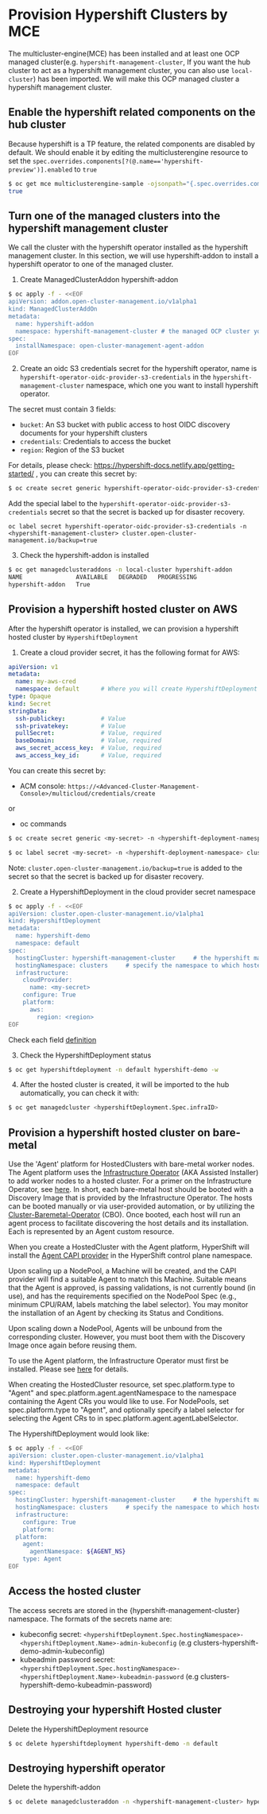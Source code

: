 # Provision Hypershift Clusters by MCE

The multicluster-engine(MCE) has been installed and at least one OCP managed cluster(e.g. `hypershift-management-cluster`, If you want the hub cluster to act as a hypershift management cluster, you can also use `local-cluster`) has been imported. We will make this OCP managed cluster a hypershift management cluster.

## Enable the hypershift related components on the hub cluster

Because hypershift is a TP feature, the related components are disabled by default. We should enable it by editing the multiclusterengine resource to set the `spec.overrides.components[?(@.name=='hypershift-preview')].enabled` to `true`
```bash
$ oc get mce multiclusterengine-sample -ojsonpath="{.spec.overrides.components[?(@.name=='hypershift-preview')].enabled}"
true
```

## Turn one of the managed clusters into the hypershift management cluster

We call the cluster with the hypershift operator installed as the hypershift management cluster. In this section, we will use hypershift-addon to install a hypershift operator to one of the managed cluster.

1. Create ManagedClusterAddon hypershift-addon
```bash
$ oc apply -f - <<EOF
apiVersion: addon.open-cluster-management.io/v1alpha1
kind: ManagedClusterAddOn
metadata:
  name: hypershift-addon
  namespace: hypershift-management-cluster # the managed OCP cluster you want to install hypershift operator
spec:
  installNamespace: open-cluster-management-agent-addon
EOF
```

2. Create an oidc S3 credentials secret for the hypershift operator, name is `hypershift-operator-oidc-provider-s3-credentials` in the `hypershift-management-cluster` namespace, which one you want to install hypershift operator.

The secret must contain 3 fields:
- `bucket`: An S3 bucket with public access to host OIDC discovery documents for your hypershift clusters
- `credentials`: Credentials to access the bucket
- `region`: Region of the S3 bucket

For details, please check: https://hypershift-docs.netlify.app/getting-started/ , you can create this secret by:
```bash
$ oc create secret generic hypershift-operator-oidc-provider-s3-credentials --from-file=credentials=$HOME/.aws/credentials --from-literal=bucket=<s3-bucket-for-hypershift> --from-literal=region=<region> -n <hypershift-management-cluster>
```

Add the special label to the `hypershift-operator-oidc-provider-s3-credentials` secret so that the secret is backed up for disaster recovery.
```
oc label secret hypershift-operator-oidc-provider-s3-credentials -n <hypershift-management-cluster> cluster.open-cluster-management.io/backup=true
```

3. Check the hypershift-addon is installed
```bash
$ oc get managedclusteraddons -n local-cluster hypershift-addon
NAME               AVAILABLE   DEGRADED   PROGRESSING
hypershift-addon   True
```

## Provision a hypershift hosted cluster on AWS

After the hypershift operator is installed, we can provision a hypershift hosted cluster by `HypershiftDeployment`

1. Create a cloud provider secret, it has the following format for AWS:
```yaml
apiVersion: v1
metadata:
  name: my-aws-cred
  namespace: default      # Where you will create HypershiftDeployment resources
type: Opaque
kind: Secret
stringData:
  ssh-publickey:          # Value
  ssh-privatekey:         # Value
  pullSecret:             # Value, required
  baseDomain:             # Value, required
  aws_secret_access_key:  # Value, required
  aws_access_key_id:      # Value, required
```

You can create this secret by:
- ACM console: `https://<Advanced-Cluster-Management-Console>/multicloud/credentials/create`

or

- oc commands
```bash
$ oc create secret generic <my-secret> -n <hypershift-deployment-namespace> --from-literal=baseDomain='your.domain.com' --from-literal=aws_access_key_id='your-aws-access-key' --from-literal=aws_secret_access_key='your-aws-secret-key' --from-literal=pullSecret='{"auths":{"cloud.openshift.com":{"auth":"auth-info", "email":"xx@redhat.com"}, "quay.io":{"auth":"auth-info", "email":"xx@redhat.com"} } }' --from-literal=ssh-publickey='your-ssh-publickey' --from-literal=ssh-privatekey='your-ssh-privatekey'

$ oc label secret <my-secret> -n <hypershift-deployment-namespace> cluster.open-cluster-management.io/backup=true
```

Note: `cluster.open-cluster-management.io/backup=true` is added to the secret so that the secret is backed up for disaster recovery.

2. Create a HypershiftDeployment in the cloud provider secret namespace
```bash
$ oc apply -f - <<EOF
apiVersion: cluster.open-cluster-management.io/v1alpha1
kind: HypershiftDeployment
metadata:
  name: hypershift-demo
  namespace: default
spec:
  hostingCluster: hypershift-management-cluster     # the hypershift management cluster name.
  hostingNamespace: clusters     # specify the namespace to which hostedcluster and noodpools belong on the hypershift management cluster.
  infrastructure:
    cloudProvider:
      name: <my-secret>
    configure: True
    platform:
      aws:
        region: <region>
EOF
```

Check each field [definition](./../api/v1alpha1/hypershiftdeployment_types.go)

3. Check the HypershiftDeployment status
```bash
$ oc get hypershiftdeployment -n default hypershift-demo -w
```

4. After the hosted cluster is created, it will be imported to the hub automatically, you can check it with:
```bash
$ oc get managedcluster <hypershiftDeployment.Spec.infraID>
```

## Provision a hypershift hosted cluster on bare-metal

Use the 'Agent' platform for HostedClusters with bare-metal worker nodes. The Agent platform uses the [Infrastructure Operator](https://github.com/openshift/assisted-service) (AKA Assisted Installer) to add worker nodes to a hosted cluster. For a primer on the Infrastructure Operator, see [here](https://github.com/openshift/assisted-service/blob/master/docs/hive-integration/kube-api-getting-started.md). In short, each bare-metal host should be booted with a Discovery Image that is provided by the Infrastructure Operator. The hosts can be booted manually or via user-provided automation, or by utilizing the [Cluster-Baremetal-Operator](https://github.com/openshift/cluster-baremetal-operator/blob/master/README.md) (CBO). Once booted, each host will run an agent process to facilitate discovering the host details and its installation. Each is represented by an Agent custom resource.

When you create a HostedCluster with the Agent platform, HyperShift will install the [Agent CAPI provider](https://github.com/openshift/cluster-api-provider-agent) in the HyperShift control plane namespace.

Upon scaling up a NodePool, a Machine will be created, and the CAPI provider will find a suitable Agent to match this Machine. Suitable means that the Agent is approved, is passing validations, is not currently bound (in use), and has the requirements specified on the NodePool Spec (e.g., minimum CPU/RAM, labels matching the label selector). You may monitor the installation of an Agent by checking its Status and Conditions.

Upon scaling down a NodePool, Agents will be unbound from the corresponding cluster. However, you must boot them with the Discovery Image once again before reusing them.

To use the Agent platform, the Infrastructure Operator must first be installed. Please see [here](https://hypershift-docs.netlify.app/how-to/agent/create-agent-cluster/) for details.

When creating the HostedCluster resource, set spec.platform.type to "Agent" and spec.platform.agent.agentNamespace to the namespace containing the Agent CRs you would like to use. For NodePools, set spec.platform.type to "Agent", and optionally specify a label selector for selecting the Agent CRs to in spec.platform.agent.agentLabelSelector.

The HypershiftDeployment would look like:
```bash
$ oc apply -f - <<EOF
apiVersion: cluster.open-cluster-management.io/v1alpha1
kind: HypershiftDeployment
metadata:
  name: hypershift-demo
  namespace: default
spec:
  hostingCluster: hypershift-management-cluster     # the hypershift management cluster name.
  hostingNamespace: clusters     # specify the namespace to which hostedcluster and noodpools belong on the hypershift management cluster.
  infrastructure:
    configure: True
    platform:
  platform:
    agent:
      agentNamespace: ${AGENT_NS}
    type: Agent
EOF
```

## Access the hosted cluster

The access secrets are stored in the {hypershift-management-cluster} namespace.
The formats of the secrets name are:
- kubeconfig secret: `<hypershiftDeployment.Spec.hostingNamespace>-<hypershiftDeployment.Name>-admin-kubeconfig` (e.g clusters-hypershift-demo-admin-kubeconfig)
- kubeadmin password secret: `<hypershiftDeployment.Spec.hostingNamespace>-<hypershiftDeployment.Name>-kubeadmin-password` (e.g clusters-hypershift-demo-kubeadmin-password)

## Destroying your hypershift Hosted cluster

Delete the HypershiftDeployment resource
```bash
$ oc delete hypershiftdeployment hypershift-demo -n default
```

## Destroying hypershift operator

Delete the hypershift-addon
```bash
$ oc delete managedclusteraddon -n <hypershift-management-cluster> hypershift-addon
```
